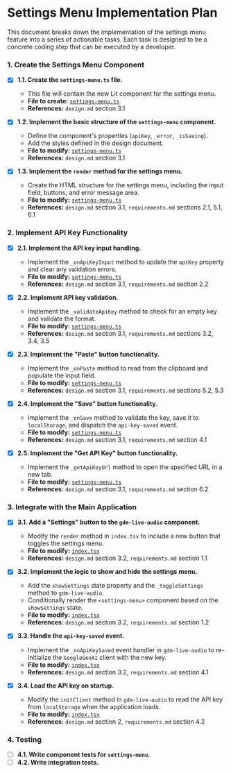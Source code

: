 # Settings Menu Implementation Plan

This document breaks down the implementation of the settings menu feature into a series of actionable tasks. Each task is designed to be a concrete coding step that can be executed by a developer.

### 1. Create the Settings Menu Component

- [x] **1.1. Create the `settings-menu.ts` file.**
  - This file will contain the new Lit component for the settings menu.
  - **File to create:** [`settings-menu.ts`](settings-menu.ts)
  - **References:** `design.md` section 3.1

- [x] **1.2. Implement the basic structure of the `settings-menu` component.**
  - Define the component's properties (`apiKey`, `_error`, `_isSaving`).
  - Add the styles defined in the design document.
  - **File to modify:** [`settings-menu.ts`](settings-menu.ts)
  - **References:** `design.md` section 3.1

- [x] **1.3. Implement the `render` method for the settings menu.**
  - Create the HTML structure for the settings menu, including the input field, buttons, and error message area.
  - **File to modify:** [`settings-menu.ts`](settings-menu.ts)
  - **References:** `design.md` section 3.1, `requirements.md` sections 2.1, 5.1, 6.1

### 2. Implement API Key Functionality

- [x] **2.1. Implement the API key input handling.**
  - Implement the `_onApiKeyInput` method to update the `apiKey` property and clear any validation errors.
  - **File to modify:** [`settings-menu.ts`](settings-menu.ts)
  - **References:** `design.md` section 3.1, `requirements.md` section 2.2

- [x] **2.2. Implement API key validation.**
  - Implement the `_validateApiKey` method to check for an empty key and validate the format.
  - **File to modify:** [`settings-menu.ts`](settings-menu.ts)
  - **References:** `design.md` section 3.1, `requirements.md` sections 3.2, 3.4, 3.5

- [x] **2.3. Implement the "Paste" button functionality.**
  - Implement the `_onPaste` method to read from the clipboard and populate the input field.
  - **File to modify:** [`settings-menu.ts`](settings-menu.ts)
  - **References:** `design.md` section 3.1, `requirements.md` sections 5.2, 5.3

- [x] **2.4. Implement the "Save" button functionality.**
  - Implement the `_onSave` method to validate the key, save it to `localStorage`, and dispatch the `api-key-saved` event.
  - **File to modify:** [`settings-menu.ts`](settings-menu.ts)
  - **References:** `design.md` section 3.1, `requirements.md` section 4.1

- [x] **2.5. Implement the "Get API Key" button functionality.**
  - Implement the `_getApiKeyUrl` method to open the specified URL in a new tab.
  - **File to modify:** [`settings-menu.ts`](settings-menu.ts)
  - **References:** `design.md` section 3.1, `requirements.md` section 6.2

### 3. Integrate with the Main Application

- [x] **3.1. Add a "Settings" button to the `gdm-live-audio` component.**
  - Modify the `render` method in `index.tsx` to include a new button that toggles the settings menu.
  - **File to modify:** [`index.tsx`](index.tsx)
  - **References:** `design.md` section 3.2, `requirements.md` section 1.1

- [x] **3.2. Implement the logic to show and hide the settings menu.**
  - Add the `showSettings` state property and the `_toggleSettings` method to `gdm-live-audio`.
  - Conditionally render the `<settings-menu>` component based on the `showSettings` state.
  - **File to modify:** [`index.tsx`](index.tsx)
  - **References:** `design.md` section 3.2, `requirements.md` section 1.2

- [x] **3.3. Handle the `api-key-saved` event.**
  - Implement the `_onApiKeySaved` event handler in `gdm-live-audio` to re-initialize the `GoogleGenAI` client with the new key.
  - **File to modify:** [`index.tsx`](index.tsx)
  - **References:** `design.md` section 3.2, `requirements.md` section 4.1

- [x] **3.4. Load the API key on startup.**
  - Modify the `initClient` method in `gdm-live-audio` to read the API key from `localStorage` when the application loads.
  - **File to modify:** [`index.tsx`](index.tsx)
  - **References:** `design.md` section 2, `requirements.md` section 4.2

### 4. Testing

- [ ] **4.1. Write component tests for `settings-menu`.**
- [ ] **4.2. Write integration tests.**